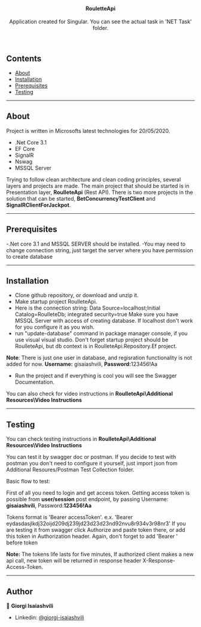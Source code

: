 
<p align="center">
  <h4 align="center">RouletteApi</h4>
  <p align="center">
    Application created for Singular. You can see the actual task in 'NET Task' folder.
    <br />

 
  </p>
  <br>  
  
  ## Contents

- [About](#About)
- [Installation](#installation)
- [Prerequisites](#Prerequisites)
- [Testing](#Testing)
---

## About
Project is written in Microsofts latest technologies for 20/05/2020.

- .Net Core 3.1
-  EF Core
-  SignalR
-  Nswag
-  MSSQL Server

Trying to follow clean architecture and clean coding principles, several layers and projects are made.
The main project that should be started is in Presentation layer, <b>RoulleteApi</b> (Rest API).
There is two more projects in the solution that can be started, <b>BetConcurrencyTestClient</b> and <b>SignalRClientForJackpot</b>.

---

## Prerequisites

-.Net core 3.1 and MSSQL SERVER should be installed. 
-You may need to change connection string, just target the server where you have permission to create database

---

## Installation
- Clone github repository, or download and unzip it. 
- Make startup project RoulleteApi.
- Here is the connection string: Data Source=localhost;Initial Catalog=RoulleteDb; integrated security=true
  Make sure you have MSSQL Server with access of creating database. If localhost don't work for you configure it as you wish.
- run "update-database" command in package manager console, if you use visual visual studio. 
  Don't forget startup project should be RoulleteApi, but db context is in RoulleteApi.Repository.Ef project.

<b>Note</b>: There is just one user in database, and regisration functionality is not added for now. <b>Username:</b> gisaiashvili, <b>Password:</b>123456!Aa

- Run the project and if everything is cool you will see the Swagger Documentation.

You can also check for video instructions in <b>RoulleteApi\Additional Resources\Video Instructions</b>
   
---

## Testing

You can check testing instructions in <b>RoulleteApi\Additional Resources\Video Instructions</b>

You can test it by swagger doc or postman.
If you decide to test with postman you don't need to configure it yourself, just import json from Additional Resoures/Postman Test Collection folder.

Basic flow to test:

First of all you need to login and get access token.
Getting access token is possible from <b>user/session</b> post endpoint, by passing Username: <b>gisaiashvili</b>, Password:<b>123456!Aa</b>

Tokens format is 'Bearer accessToken'. e.x. 'Bearer eydasdasjlkdj32oijd209dj239jd23d23d23nd92nvu8r934v3r98nr3'
If you are testing it from swagger click Authorize and paste token there, or add this token in Authorization header. Again, don't forget to add 'Bearer ' before token

<b>Note:</b> The tokens life lasts for five minutes, 
	     If authorized client makes a new api call, new token will be returned in response header X-Response-Access-Token.
   
---


## Author
👤 **Giorgi Isaiashvili**

- Linkedin: [@giorgi-isaiashvili](https://www.linkedin.com/in/isaiashvili/)
